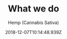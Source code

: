 ---
region: en
date: 2018-12-07T10:14:48.939Z
title: 'What we do'
subtitle: 'Hemp (Cannabis Sativa)'
opening: ''
closing: ''
image: /images/1200x675/IMG_20170906-cu.jpg
description: 'Growing hemp means rediscovering ancient seeds – which are nurtured by, and bound to, a distinctive piece of land and soil. Hemp tells a different story of farming: a story of daily care, respect and resource preservation.'
weight: 2
---